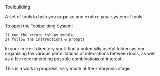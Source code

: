 Toolbuilding

A set of tools to help you organize and explore *your* system of tools.

To open the Toolbuilding System:

    1) run the create_tsb.py module
    2) follow the instructions & prompts

In your current directory you'll find a potentially useful folder system organizing the various permutations of interactions between tools, as well as a file recommending possible combinations of interest.

This is a work in progress, very much at the embryonic stage.
